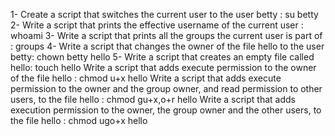 1- Create a script that switches the current user to the user betty : su betty
2- Write a script that prints the effective username of the current user : whoami
3- Write a script that prints all the groups the current user is part of : groups
4- Write a script that changes the owner of the file hello to the user betty: chown betty hello
5- Write a script that creates an empty file called hello: touch hello
Write a script that adds execute permission to the owner of the file hello : chmod u+x hello
Write a script that adds execute permission to the owner and the group owner, and read permission to other users, to the file hello : chmod gu+x,o+r hello
Write a script that adds execution permission to the owner, the group owner and the other users, to the file hello : chmod ugo+x hello
